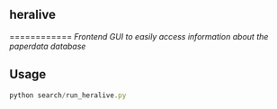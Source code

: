 ## heralive
============
*Frontend GUI to easily access information about the paperdata database*

## Usage
```js
python search/run_heralive.py
```

